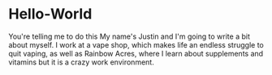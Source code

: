 # Hello-World
You're telling me to do this
My name's Justin and I'm going to write a bit about myself. I work at a vape shop, which makes life an endless struggle to quit vaping, as well as Rainbow Acres, where I learn about supplements and vitamins but it is a crazy work environment.
